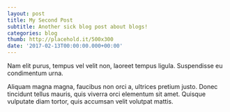 ```yaml
---
layout: post
title: My Second Post
subtitle: Another sick blog post about blogs!
categories: blog
thumb: http://placehold.it/500x300
date: '2017-02-13T00:00:00.000+00:00'
---
```


Nam elit purus, tempus vel velit non, laoreet tempus ligula. Suspendisse eu condimentum urna.

Aliquam magna magna, faucibus non orci a, ultrices pretium justo. Donec tincidunt tellus mauris,
quis viverra orci elementum sit amet. Quisque vulputate diam tortor, quis accumsan velit volutpat mattis.